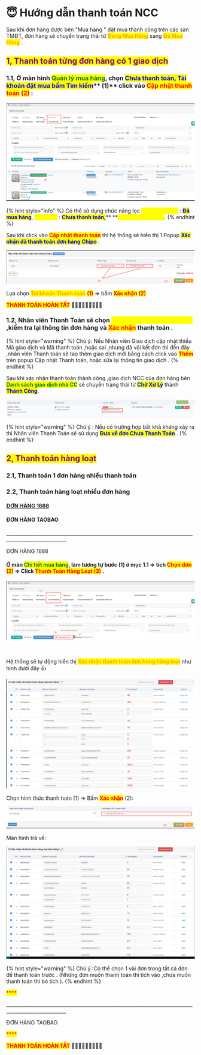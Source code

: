 # 😇 Hướng dẫn thanh toán NCC

Sau khi đơn hàng được bên "Mua hàng " đặt mua thành công trên các sàn TMĐT, đơn hàng sẽ chuyển trạng thái từ <mark style="color:orange;">**Đang Mua Hàng**</mark> sang <mark style="color:orange;">**Đã Mua Hàng**</mark> .

## <mark style="color:purple;">**1, Thanh toán từng đơn hàng có 1 giao dịch**</mark>

### 1.1, Ở màn hình <mark style="color:green;">**Quản lý mua hàng**</mark>, chọn <mark style="color:blue;">**Chưa thanh toán, Tài khoản đặt mua bấm Tìm kiếm**</mark>** **<mark style="color:red;">**(1)**</mark> click vào <mark style="color:red;">**Cập nhật thanh toán**</mark> <mark style="color:red;">(2)</mark> :

![](../../.gitbook/assets/1655277305057.png)



{% hint style="info" %}
Có thể sử dụng chức năng lọc <mark style="color:yellow;">**Trạng thái đơn**</mark> : <mark style="color:blue;">**Đã mua hàng**</mark>, <mark style="color:yellow;">**Lọc khác**</mark> : <mark style="color:blue;">**Chưa thanh toán,**</mark>** **<mark style="color:yellow;">**Tài khoản đặt mua**</mark>.
{% endhint %}

Sau khi click vào <mark style="color:red;">**Cập nhật thanh toán**</mark> thì hệ thống sẽ hiển thị 1 Popup <mark style="color:blue;">**Xác nhận đã thanh toán đơn hàng Chipo**</mark> :

![](../../.gitbook/assets/1655277751441.png)

Lựa chọn <mark style="color:orange;">**Tài khoản Thanh toán**</mark> <mark style="color:red;">**(1)**</mark> => bấm <mark style="color:red;">**Xác nhận**</mark> <mark style="color:red;">**(2)**</mark>



&#x20;                                                     <mark style="color:red;">**THANH TOÁN HOÀN TẤT**</mark> :tada::tada::tada::tada::tada::tada::tada::tada::tada:

### 1.2, Nhân viên Thanh Toán sẽ chọn <mark style="color:yellow;">**Thêm tài khoản Thanh toán**</mark> ,kiểm tra lại thông tin đơn hàng và <mark style="color:red;">**Xác nhận**</mark> thanh toán .

{% hint style="warning" %}
Chú ý: Nếu Nhân viên Giao dịch cập nhật thiếu Mã giao dịch và Mã thanh toán ,hoặc sai ,nhưng đã vội kết đơn thì đến đây ,nhân viên Thanh toán sẽ taọ thêm giao dịch mới bằng cách click vào <mark style="color:red;">**Thêm**</mark> trên popup Cập nhật Thanh toán, hoặc sửa lại thông tin giao dịch .
{% endhint %}

Sau khi xác nhận thanh toán thành công ,giao dịch NCC của đơn hàng bên <mark style="color:green;">**Danh sách giao dịch nhà CC**</mark> sẽ chuyển trạng thái từ <mark style="color:blue;">**Chờ Xử Lý**</mark> thành <mark style="color:blue;">**Thành Công**</mark>.

![](../../.gitbook/assets/1655200454231.png)

{% hint style="warning" %}
Chú ý : Nếu có trường hợp bất khả kháng xảy ra thì Nhân viên Thanh Toán sẽ sử dụng <mark style="color:blue;">**Đưa về đơn Chưa Thanh Toán**</mark> .
{% endhint %}

## <mark style="color:purple;">**2, Thanh toán hàng loạt**</mark>

### 2.1, Thanh toán 1 đơn hàng nhiều thanh toán

### 2.2, Thanh toán hàng loạt nhiều đơn hàng&#x20;

#### [ĐƠN HÀNG 1688](huong-dan-thanh-toan-ncc.md#o-man-chi-tiet-mua-hang-lam-tuong-tu-buoc-1-o-muc-1.1-greater-than-tich-chon-don-2-greater-than-clic)

#### ĐƠN HÀNG TAOBAO

\_\_\_\_\_\_\_\_\_\_\_\_\_\_\_\_\_\_\_\_\_\_\_\_\_\_\_\_\_\_\_\_\_\_\_\_\_\_\_\_\_\_\_\_\_\_\_\_\_\_\_\_\_\_\_\_\_\_\_\_\_\_\_\_\_\_\_\_\_\_\_\_\_\_\_\_\_\_\_\_\_\_\_\_\_\_\_\_\_\_\_\_\_\_\_\_\_\_\_\_\_\_\_



&#x20;                                                               ĐƠN HÀNG 1688

#### Ở màn <mark style="color:green;">**Chi tiết mua hàng**</mark>, làm tương tự bước (1) ở mục 1.1 =>  tích <mark style="color:red;">**Chọn đơn**</mark> <mark style="color:red;">**(2)**</mark> => Click  <mark style="color:red;">**Thanh Toán Hàng Loạt  (3)**</mark> .

![](../../.gitbook/assets/1655279813405.png)

​​​​​​​

Hệ thống sẽ tự động hiển thị <mark style="color:orange;">**Xác nhận thanh toán đơn hàng hàng loạt**</mark>  như hình dưới đây :thumbsup:

![](../../.gitbook/assets/1655280314669.png)

Chọn hình thức thanh toán (1) => Bấm <mark style="color:red;">**Xác nhận**</mark> (2):&#x20;

![](<../../.gitbook/assets/1655280729103 (1).png>)

Màn hình trả về:&#x20;

![                                       ](../../.gitbook/assets/1655281075744.png)

{% hint style="warning" %}
Chú ý :Có thể chọn 1 vài đơn trong tất cả đơn để thanh toán trước . (Những đơn muốn thanh toán thì tích vào ,chưa muốn thanh toán thì bỏ tích ).
{% endhint %}

<mark style="color:red;">****</mark>

\_\_\_\_\_\_\_\_\_\_\_\_\_\_\_\_\_\_\_\_\_\_\_\_\_\_\_\_\_\_\_\_\_\_\_\_\_\_\_\_\_\_\_\_\_\_\_\_\_\_\_\_\_\_\_\_\_\_\_\_\_\_\_\_\_\_\_\_\_\_\_\_\_\_\_\_\_\_\_\_\_\_\_\_\_\_\_\_\_\_\_\_\_\_\_\_\_\_\_\_\_\_\_



&#x20;                                                        ĐƠN HÀNG TAOBAO&#x20;

<mark style="color:red;">****</mark>

&#x20;                                                <mark style="color:red;">**THANH TOÁN HOÀN TẤT**</mark> :tada::tada::tada::tada::tada::tada::tada::tada::tada:

